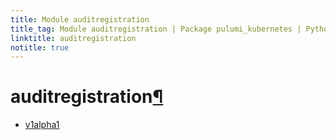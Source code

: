 ```yaml
---
title: Module auditregistration
title_tag: Module auditregistration | Package pulumi_kubernetes | Python SDK
linktitle: auditregistration
notitle: true
---
```


<div class="section" id="auditregistration">
<h1>auditregistration<a class="headerlink" href="#auditregistration" title="Permalink to this headline">¶</a></h1>
<div class="toctree-wrapper compound">
<ul>
<li class="toctree-l1"><a class="reference internal" href="v1alpha1/">v1alpha1</a></li>
</ul>
</div>
</div>
